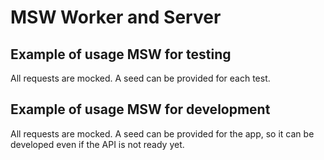 # MSW Worker and Server

## Example of usage MSW for testing

All requests are mocked. A seed can be provided for each test.

## Example of usage MSW for development

All requests are mocked. A seed can be provided for the app, so it can be developed even if the API is not ready yet.
